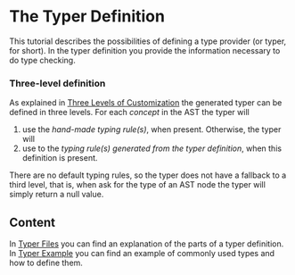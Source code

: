 <script>
    import Note from "$lib/notes/Note.svelte";
</script>

# The Typer Definition

This tutorial describes the possibilities of defining a type provider (or typer, for short).
In the typer definition you provide the information necessary to do type checking.

### Three-level definition

As explained in [Three Levels of Customization](/Intro/Three_Levels_of_Customization#levels)
the generated typer can be defined in three levels.
For each _concept_ in the AST the typer will

1. use the _hand-made typing rule(s)_, when present. Otherwise, the typer will
2. use to the _typing rule(s) generated from the typer definition_, when this definition is present.

There are no default typing rules, so the typer does not have a fallback to a third level, that is,
when ask for the type of an AST node the typer will simply return a null value.

## Content

In [Typer Files](/Developing_a_Language/Definition_Level/Typer_Definition/Typer_Files) you can find an explanation of the parts of a typer definition.
In [Typer Example](/Developing_a_Language/Definition_Level/Typer_Definition/Example_Typer_Definition) you can find an example of
commonly used types and how to define them.
